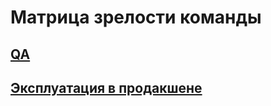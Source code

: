 # Матрица зрелости команды

## [QA](MATURITY_MATRIX/QA.md)

## [Эксплуатация в продакшене](MATURITY_MATRIX/PRODUCTION.md)